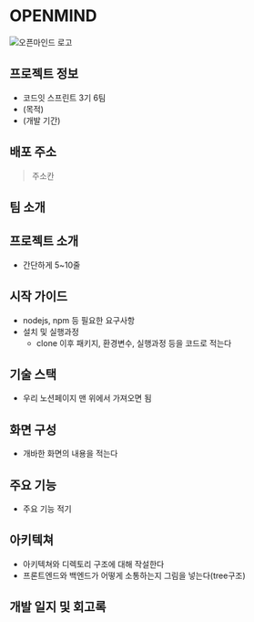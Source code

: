 # OPENMIND

![오픈마인드 로고](https://github.com/SiWooJinSeok/OpenMind6team/assets/109282547/73850c67-3e93-45c9-acdd-b6a70477061b)

## 프로젝트 정보
- 코드잇 스프린트 3기 6팀
- (목적)
- (개발 기간)

## 배포 주소
> 주소칸

## 팀 소개

## 프로젝트 소개
- 간단하게 5~10줄

## 시작 가이드
- nodejs, npm 등 필요한 요구사항
- 설치 및 실행과정
  - clone 이후 패키지, 환경변수, 실행과정 등을 코드로 적는다
 
## 기술 스택
- 우리 노션페이지 맨 위에서 가져오면 됨

## 화면 구성
- 개바한 화면의 내용을 적는다

## 주요 기능
- 주요 기능 적기

## 아키텍쳐
- 아키텍쳐와 디렉토리 구조에 대해 작설한다
- 프론트엔드와 백엔드가 어떻게 소통하는지 그림을 넣는다(tree구조)

## 개발 일지 및 회고록

